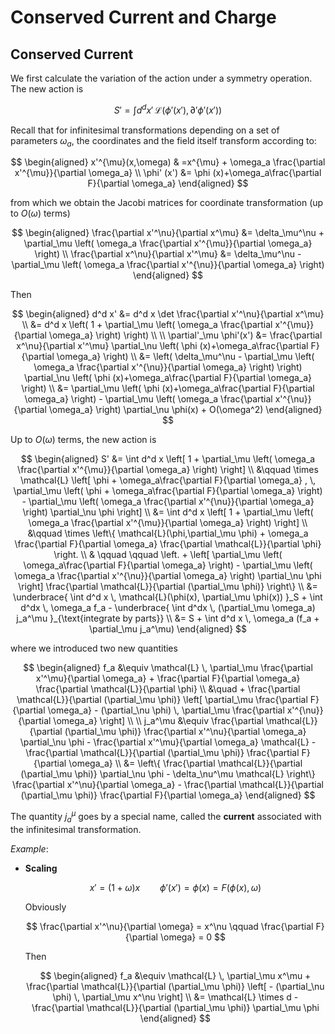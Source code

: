 # Conserved Current and Charge

## Conserved Current

We first calculate the variation of the action under a symmetry operation. The new action is

$$
S' = \int d^d x' \, \mathcal{L}(
    \phi'(x'), \partial' \phi'(x')
)
$$

Recall that for infinitesimal transformations depending on a set of parameters $\omega_a$, the coordinates and the field itself transform according to:

$$
\begin{aligned}
    x'^{\mu}(x,\omega)
    & =x^{\mu}
    + \omega_a \frac{\partial x'^{\mu}}{\partial \omega_a}
    \\
    \phi' (x')
    &= \phi (x)+\omega_a\frac{\partial F}{\partial \omega_a}
\end{aligned}
$$

from which we obtain the Jacobi matrices for coordinate transformation (up to $O(\omega)$ terms)

$$
\begin{aligned}
    \frac{\partial x'^\nu}{\partial x^\mu}
    &= \delta_\mu^\nu + \partial_\mu \left(
        \omega_a \frac{\partial x'^{\mu}}{\partial \omega_a}
    \right)
    \\
    \frac{\partial x^\nu}{\partial x'^\mu}
    &= \delta_\mu^\nu - \partial_\mu \left(
        \omega_a \frac{\partial x'^{\nu}}{\partial \omega_a}
    \right)
\end{aligned}
$$

Then

$$
\begin{aligned}
    d^d x' 
    &= d^d x \det \frac{\partial x'^\nu}{\partial x^\mu}
    \\
    &= d^d x \left(
        1 + \partial_\mu \left(
            \omega_a \frac{\partial x'^{\mu}}{\partial \omega_a}
        \right)
    \right)
    \\
    \\
    \partial'_\mu \phi'(x')
    &= \frac{\partial x^\nu}{\partial x'^\mu} \partial_\nu
    \left(
        \phi (x)+\omega_a\frac{\partial F}{\partial \omega_a}
    \right)
    \\
    &= \left(
        \delta_\mu^\nu - \partial_\mu \left(
            \omega_a \frac{\partial x'^{\nu}}{\partial \omega_a}
        \right)
    \right) \partial_\nu
    \left(
        \phi (x)+\omega_a\frac{\partial F}{\partial \omega_a}
    \right)
    \\
    &= \partial_\mu \left(
        \phi (x)+\omega_a\frac{\partial F}{\partial \omega_a}
    \right)
    - \partial_\mu \left(
        \omega_a \frac{\partial x'^{\nu}}{\partial \omega_a}
    \right) \partial_\nu \phi(x) 
    + O(\omega^2)
\end{aligned}
$$

Up to $O(\omega)$ terms, the new action is

$$
\begin{aligned}
    S' 
    &= \int d^d x \left[
        1 + \partial_\mu \left(
            \omega_a \frac{\partial x'^{\mu}}{\partial \omega_a}
        \right)
    \right]
    \\ &\qquad \times
    \mathcal{L} \left[
        \phi + \omega_a\frac{\partial F}{\partial \omega_a}
        , \,
        \partial_\mu \left(
            \phi + \omega_a\frac{\partial F}{\partial \omega_a}
        \right)
        - \partial_\mu \left(
            \omega_a \frac{\partial x'^{\nu}}{\partial \omega_a}
        \right) \partial_\nu \phi
    \right]
    \\
    &= \int d^d x \left[
        1 + \partial_\mu \left(
            \omega_a \frac{\partial x'^{\mu}}{\partial \omega_a}
        \right)
    \right]
    \\ &\qquad \times
    \left\{
        \mathcal{L}(\phi,\partial_\mu \phi)
        + \omega_a \frac{\partial F}{\partial \omega_a}
        \frac{\partial \mathcal{L}}{\partial \phi}
        \right.
        \\ & \qquad \qquad
        \left.
        + \left[
            \partial_\mu \left(
                \omega_a\frac{\partial F}{\partial \omega_a}
            \right)
            - \partial_\mu \left(
                \omega_a \frac{\partial x'^{\nu}}{\partial \omega_a}
            \right) \partial_\nu \phi
        \right]
        \frac{\partial \mathcal{L}}{\partial (\partial_\mu \phi)}
    \right\}
    \\
    &= \underbrace{
        \int d^d x \, 
        \mathcal{L}(\phi(x), \partial_\mu \phi(x))
    }_S 
    + \int d^dx \, \omega_a f_a 
    - \underbrace{
        \int d^dx \, (\partial_\mu \omega_a) j_a^\mu
    }_{\text{integrate by parts}}
    \\
    &= S + \int d^d x \,
    \omega_a (f_a + \partial_\mu j_a^\mu)
\end{aligned}
$$

where we introduced two new quantities

$$
\begin{aligned}
    f_a &\equiv
    \mathcal{L} \, \partial_\mu 
    \frac{\partial x'^\mu}{\partial \omega_a}
    + \frac{\partial F}{\partial \omega_a}
    \frac{\partial \mathcal{L}}{\partial \phi}
    \\ &\quad
    + 
    \frac{\partial \mathcal{L}}{\partial (\partial_\mu \phi)} 
    \left[
        \partial_\mu \frac{\partial F}{\partial \omega_a}
        - (\partial_\nu \phi) \, 
        \partial_\mu 
        \frac{\partial x'^{\nu}}{\partial \omega_a}
    \right]
    \\ \\
    j_a^\mu &\equiv
    \frac{\partial \mathcal{L}}{\partial (\partial_\mu \phi)} 
    \frac{\partial x'^\nu}{\partial \omega_a} 
    \partial_\nu \phi
    - \frac{\partial x'^\mu}{\partial \omega_a} \mathcal{L}
    - \frac{\partial \mathcal{L}}{\partial (\partial_\mu \phi)}
    \frac{\partial F}{\partial \omega_a}
    \\
    &=
    \left\{
        \frac{\partial \mathcal{L}}{\partial (\partial_\mu \phi)} 
        \partial_\nu \phi
        - \delta_\nu^\mu \mathcal{L}
    \right\}
    \frac{\partial x'^\nu}{\partial \omega_a} 
    - \frac{\partial \mathcal{L}}{\partial (\partial_\mu \phi)}
    \frac{\partial F}{\partial \omega_a}
\end{aligned}
$$

The quantity $j_a^\mu$ goes by a special name, called the **current** associated with the infinitesimal transformation.

*Example*:

- **Scaling**

    $$
    x' = (1 + \omega) x
    \qquad
    \phi'(x') = \phi(x) = F(\phi(x),\omega)
    $$

    Obviously

    $$
    \frac{\partial x'^\nu}{\partial \omega} = x^\nu
    \qquad
    \frac{\partial F}{\partial \omega} = 0 
    $$

    Then

    $$
    \begin{aligned}
        f_a &\equiv
        \mathcal{L} \, \partial_\mu x^\mu
        + 
        \frac{\partial \mathcal{L}}{\partial (\partial_\mu \phi)} 
        \left[
            - (\partial_\nu \phi) \, 
            \partial_\mu x^\nu
        \right]
        \\
        &= \mathcal{L} \times d
        - \frac{\partial \mathcal{L}}{\partial (\partial_\mu \phi)} \partial_\mu \phi
    \end{aligned}
    $$

